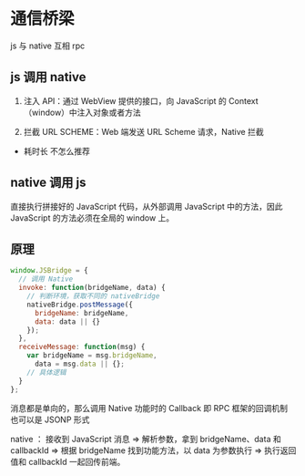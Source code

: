 # 通信桥梁

js 与 native 互相 rpc

## js 调用 native
1. 注入 API：通过 WebView 提供的接口，向 JavaScript 的 Context（window）中注入对象或者方法

2. 拦截 URL SCHEME：Web 端发送 URL Scheme 请求，Native 拦截
  - 耗时长 不怎么推荐

## native 调用 js
直接执行拼接好的 JavaScript 代码，从外部调用 JavaScript 中的方法，因此 JavaScript 的方法必须在全局的 window 上。

## 原理
```js
window.JSBridge = {
  // 调用 Native
  invoke: function(bridgeName, data) {
    // 判断环境，获取不同的 nativeBridge
    nativeBridge.postMessage({
      bridgeName: bridgeName,
      data: data || {}
    });
  },
  receiveMessage: function(msg) {
    var bridgeName = msg.bridgeName,
      data = msg.data || {};
    // 具体逻辑
  }
};
```

消息都是单向的，那么调用 Native 功能时的 Callback 即  RPC 框架的回调机制  
也可以是 JSONP 形式  

native ： 接收到 JavaScript 消息 => 解析参数，拿到 bridgeName、data 和 callbackId => 根据 bridgeName 找到功能方法，以 data 为参数执行 => 执行返回值和 callbackId 一起回传前端。
